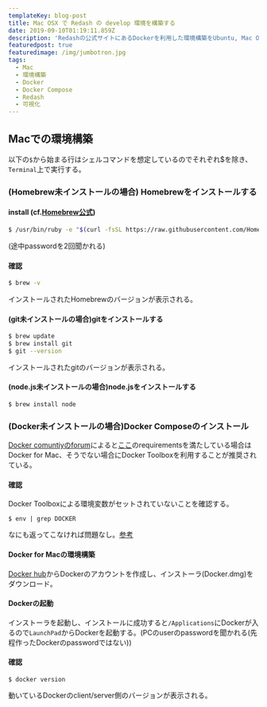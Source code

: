 ```yaml
---
templateKey: blog-post
title: Mac OSX で Redash の develop 環境を構築する
date: 2019-09-10T01:19:11.859Z
description: 'Redashの公式サイトにあるDockerを利用した環境構築をUbuntu, Mac OSで実践する。'
featuredpost: true
featuredimage: /img/jumbotron.jpg
tags:
  - Mac
  - 環境構築
  - Docker
  - Docker Compose
  - Redash
  - 可視化
---
```

## Macでの環境構築
以下の`$`から始まる行はシェルコマンドを想定しているのでそれぞれ$を除き、`Terminal`上で実行する。
### (Homebrew未インストールの場合) Homebrewをインストールする
#### install (cf.[Homebrew公式](https://brew.sh/))
```sh
$ /usr/bin/ruby -e "$(curl -fsSL https://raw.githubusercontent.com/Homebrew/install/master/install)"
```
(途中passwordを2回聞かれる)
#### 確認
```sh
$ brew -v
```
インストールされたHomebrewのバージョンが表示される。
#### (git未インストールの場合)gitをインストールする
```sh
$ brew update
$ brew install git
$ git --version
```
インストールされたgitのバージョンが表示される。
#### (node.js未インストールの場合)node.jsをインストールする
```sh
$ brew install node
```

### (Docker未インストールの場合)Docker Composeのインストール
[Docker comuntiyのforum](https://forums.docker.com/t/installation-docker-toolbox-vs-docker-desktop-mac-mojave/72320)によると[ここ](https://docs.docker.com/docker-for-mac/install/)のrequirementsを満たしている場合はDocker for Mac、そうでない場合にDocker Toolboxを利用することが推奨されている。
#### 確認
Docker Toolboxによる環境変数がセットされていないことを確認する。
```
$ env | grep DOCKER
```
なにも返ってこなければ問題なし。[参考](https://docs.docker.com/docker-for-mac/docker-toolbox/)


#### Docker for Macの環境構築
[Docker hub](https://hub.docker.com/editions/community/docker-ce-desktop-mac)からDockerのアカウントを作成し、インストーラ(Docker.dmg)をダウンロード。

#### Dockerの起動
インストーラを起動し、インストールに成功すると``/Applications``にDockerが入るので`LaunchPad`からDockerを起動する。(PCのuserのpasswordを聞かれる(先程作ったDockerのpasswordではない))
#### 確認
```
$ docker version
```
動いているDockerのclient/server側のバージョンが表示される。
